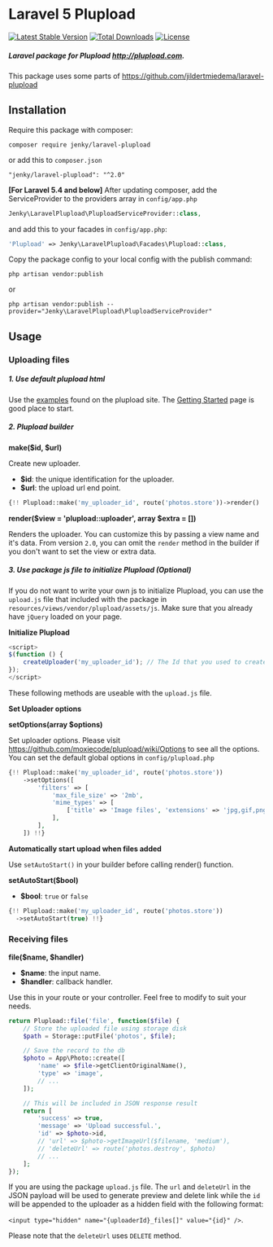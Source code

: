 # Laravel 5 Plupload

[![Latest Stable Version](https://poser.pugx.org/jenky/laravel-plupload/v/stable.svg)](https://packagist.org/packages/jenky/laravel-plupload)
[![Total Downloads](https://poser.pugx.org/jenky/laravel-plupload/d/total.svg)](https://packagist.org/packages/jenky/laravel-plupload)
[![License](https://poser.pugx.org/jenky/laravel-plupload/license.svg)](https://packagist.org/packages/jenky/laravel-plupload)

##### Laravel package for Plupload http://plupload.com.
This package uses some parts of https://github.com/jildertmiedema/laravel-plupload

## Installation
Require this package with composer:

```
composer require jenky/laravel-plupload
```

or add this to `composer.json`

```
"jenky/laravel-plupload": "^2.0"
```

**[For Laravel 5.4 and below]** After updating composer, add the ServiceProvider to the providers array in `config/app.php`
```php
Jenky\LaravelPlupload\PluploadServiceProvider::class,
```

and add this to your facades in `config/app.php`:

```php
'Plupload' => Jenky\LaravelPlupload\Facades\Plupload::class,
```

Copy the package config to your local config with the publish command:

```
php artisan vendor:publish
```
or
```
php artisan vendor:publish --provider="Jenky\LaravelPlupload\PluploadServiceProvider"
```


## Usage


### Uploading files
##### 1. Use default plupload html

Use the [examples](http://www.plupload.com/examples) found on the plupload site. The [Getting Started](http://plupload.com/docs/Getting-Started) page is good place to start.


##### 2. Plupload builder

**make($id, $url)**

Create new uploader.
* **$id**: the unique identification for the uploader.
* **$url**: the upload url end point.
```php
{!! Plupload::make('my_uploader_id', route('photos.store'))->render() !!}
```

**render($view = 'plupload::uploader', array $extra = [])**

Renders the uploader. You can customize this by passing a view name and it's data. From version `2.0`, you can omit the `render` method in the builder if you don't want to set the view or extra data.

##### 3. Use package js file to initialize Plupload (Optional)

If you do not want to write your own js to initialize Plupload, you can use the `upload.js` file that included with the package in `resources/views/vendor/plupload/assets/js`. Make sure that you already have `jQuery` loaded on your page.

**Initialize Plupload**

```js
<script>
$(function () {
    createUploader('my_uploader_id'); // The Id that you used to create with the builder
});
</script>
```


These following methods are useable with the `upload.js` file.

**Set Uploader options**

**setOptions(array $options)**

Set uploader options. Please visit https://github.com/moxiecode/plupload/wiki/Options to see all the options. You can set the default global options in `config/plupload.php`

```php
{!! Plupload::make('my_uploader_id', route('photos.store'))
    ->setOptions([
        'filters' => [
            'max_file_size' => '2mb',
            'mime_types' => [
                ['title' => 'Image files', 'extensions' => 'jpg,gif,png'],
            ],
        ],
    ]) !!}
```

**Automatically start upload when files added**

Use `setAutoStart()` in your builder before calling render() function.

**setAutoStart($bool)**

* **$bool**: `true` or `false`

```php
{!! Plupload::make('my_uploader_id', route('photos.store'))
  ->setAutoStart(true) !!}
```


### Receiving files


**file($name, $handler)**
* **$name**: the input name.
* **$handler**: callback handler.

Use this in your route or your controller. Feel free to modify to suit your needs.

```php
return Plupload::file('file', function($file) {
    // Store the uploaded file using storage disk
    $path = Storage::putFile('photos', $file);

    // Save the record to the db
    $photo = App\Photo::create([
        'name' => $file->getClientOriginalName(),
        'type' => 'image',
        // ...
    ]);

    // This will be included in JSON response result
    return [
        'success' => true,
        'message' => 'Upload successful.',
        'id' => $photo->id,
        // 'url' => $photo->getImageUrl($filename, 'medium'),
        // 'deleteUrl' => route('photos.destroy', $photo)
        // ...
    ];
});
```

If you are using the package `upload.js` file. The `url` and `deleteUrl` in the JSON payload will be used to generate preview and delete link while the `id` will be appended to the uploader as a hidden field with the following format:

`<input type="hidden" name="{uploaderId}_files[]" value="{id}" />`.

Please note that the `deleteUrl` uses `DELETE` method.

